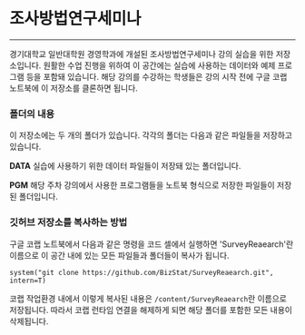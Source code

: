 # 조사방법연구세미나
---
 경기대학교 일반대학원 경영학과에 개설된 조사방법연구세미나 강의 실습을 위한 저장소입니다. 원활한 수업 진행을 위하여 이 공간에는 실습에 사용하는 데이터와 예제 프로그램 등을 포함돼 있습니다. 해당 강의를 수강하는 학생들은 강의 시작 전에 구글 코랩 노트북에 이 저장소를 클론하면 됩니다.
 
 ### 폴더의 내용

  이 저장소에는 두 개의 폴더가 있습니다. 각각의 폴더는 다음과 같은 파일들을 저장하고 있습니다.

  __DATA__ 실습에 사용하기 위한 데이터 파일들이 저장돼 있는 폴더입니다.

  __PGM__ 해당 주차 강의에서 사용한 프로그램들을 노트북 형식으로 저장한 파일들이 저장된 폴더입니다.

### 깃허브 저장소를 복사하는 방법

  구글 코랩 노트북에서 다음과 같은 명령을 코드 셀에서 실행하면 'SurveyReaearch'란 이름으로 이 공간 내에 있는 모든 파일들과 폴더들이 복사가 됩니다.

```
system("git clone https://github.com/BizStat/SurveyReaearch.git", intern=T)
```

  코랩 작업환경 내에서 이렇게 복사된 내용은 `/content/SurveyReaearch`란 이름으로 저장됩니다. 따라서 코랩 런타임 연결을 해제하게 되면 해당 폴더를 포함한 모든 내용이 삭제됩니다. 